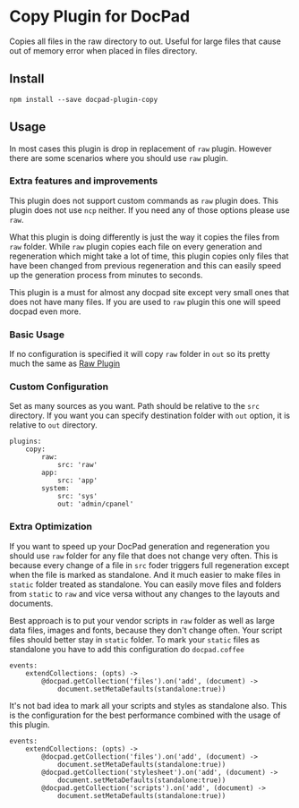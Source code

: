 # Copy Plugin for DocPad

Copies all files in the raw directory to out. Useful for large files that cause out of memory error when placed in files directory.

## Install

```
npm install --save docpad-plugin-copy
```

## Usage

In most cases this plugin is drop in replacement of `raw` plugin. However there are some scenarios where you should use `raw` plugin.

### Extra features and improvements

This plugin does not support custom commands as `raw` plugin does. This plugin does not use `ncp` neither. If you need any of those options please use `raw`.

What this plugin is doing differently is just the way it copies the files from `raw` folder. While `raw` plugin copies each file on every generation and regeneration which might take a lot of time, this plugin copies only files that have been changed from previous regeneration and this can easily speed up the generation process from minutes to seconds.

This plugin is a must for almost any docpad site except very small ones that does not have many files. If you are used to `raw` plugin this one will speed docpad even more.

### Basic Usage

If no configuration is specified it will copy `raw` folder in `out` so its pretty much the same as [Raw Plugin](https://github.com/docpad/docpad-plugin-raw)

### Custom Configuration

Set as many sources as you want. Path should be relative to the `src` directory. If you want you can specify destination folder with `out` option, it is relative to `out` directory.

```
plugins:
    copy:
        raw:
            src: 'raw'
        app:
            src: 'app'
        system:
            src: 'sys'
            out: 'admin/cpanel'
```

### Extra Optimization

If you want to speed up your DocPad generation and regeneration you should use `raw` folder for any file that does not change very often. This is because every change of a file in `src` foder triggers full regeneration except when the file is marked as standalone. And it much easier to make files in `static` folder treated as standalone. You can easily move files and folders from `static` to `raw` and vice versa without any changes to the layouts and documents.

Best approach is to put your vendor scripts in `raw` folder as well as large data files, images and fonts, because they don't change often. Your script files should better stay in `static` folder. To mark your `static` files as standalone you have to add this configuration do `docpad.coffee`

```
events:
    extendCollections: (opts) ->
        @docpad.getCollection('files').on('add', (document) ->
            document.setMetaDefaults(standalone:true))    
```

It's not bad idea to mark all your scripts and styles as standalone also. This is the configuration for the best performance combined with the usage of this plugin.

```
events:
    extendCollections: (opts) ->
        @docpad.getCollection('files').on('add', (document) ->
            document.setMetaDefaults(standalone:true))    
        @docpad.getCollection('stylesheet').on('add', (document) ->
            document.setMetaDefaults(standalone:true))           
        @docpad.getCollection('scripts').on('add', (document) ->
            document.setMetaDefaults(standalone:true))    
```